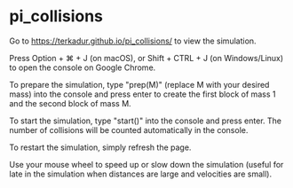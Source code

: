 # pi_collisions

Go to https://terkadur.github.io/pi_collisions/ to view the simulation.

Press Option + ⌘ + J (on macOS), or Shift + CTRL + J (on Windows/Linux) to open the console on Google Chrome.

To prepare the simulation, type "prep(M)" (replace M with your desired mass) into the console and press enter to create the first block of mass 1 and the second block of mass M.

To start the simulation, type "start()" into the console and press enter. The number of collisions will be counted automatically in the console.

To restart the simulation, simply refresh the page.

Use your mouse wheel to speed up or slow down the simulation (useful for late in the simulation when distances are large and velocities are small).
